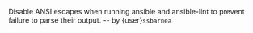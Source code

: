 Disable ANSI escapes when running ansible and ansible-lint to prevent failure
to parse their output.
-- by {user}`ssbarnea`
